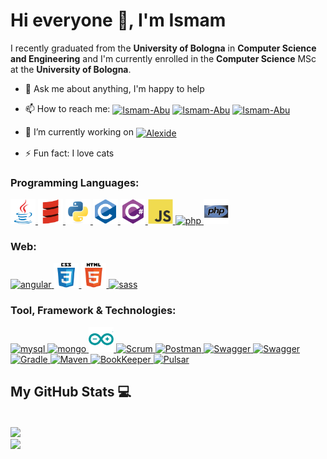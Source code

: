 <h1>Hi everyone 👋, I'm Ismam</h1>

I recently graduated from the  **University of Bologna**  in  **Computer Science and Engineering** and I'm currently enrolled in the  **Computer Science**  MSc at the  **University of Bologna**.

- 💬 Ask me about anything, I'm happy to help

- 📫 How to reach me: <a href="https://linkedin.com/in/ismamabu" target="blank"><img align="center" src="https://cdn-icons-png.flaticon.com/512/174/174857.png" alt="Ismam-Abu" height="30" width="30" /></a>
<a href="https://www.instagram.com/turboismam/" target="blank"><img align="center" src="https://upload.wikimedia.org/wikipedia/commons/e/e7/Instagram_logo_2016.svg" alt="Ismam-Abu" height="30" width="30" /></a>
<a href="https://it-it.facebook.com/ismam.abu" target="blank"><img align="center" src="https://cdn.icon-icons.com/icons2/2415/PNG/512/facebook_original_logo_icon_146526.png" alt="Ismam-Abu" height="30" width="30" /></a>



- 🔭 I’m currently working on   <a href="https://www.alexide.com/portal/en/"><img align="center" src="https://www.alexide.com/portal/it/assets/img/icons/favicon.ico" alt="Alexide" height="30" width="30" /></a>

- ⚡ Fun fact: I love cats
  
<h3 align="left">Programming Languages:</h3>
<a href="https://www.java.com" target="_blank"> <img src="https://raw.githubusercontent.com/devicons/devicon/master/icons/java/java-original.svg" alt="java" width="40" height="40"/> </a> 
<a href="https://www.scala-lang.org" target="_blank"> <img src="https://raw.githubusercontent.com/devicons/devicon/master/icons/scala/scala-original.svg" alt="scala" width="40" height="40"/>
<a href="https://www.python.org" target="_blank"> <img src="https://raw.githubusercontent.com/devicons/devicon/master/icons/python/python-original.svg" alt="python" width="40" height="40"/> </a> 
<a href="https://www.cprogramming.com/" target="_blank"> <img src="https://raw.githubusercontent.com/devicons/devicon/master/icons/c/c-original.svg" alt="c" width="40" height="40"/> </a> 
<a href="https://docs.microsoft.com/en-gb/dotnet/csharp/" target="_blank"> <img src="https://raw.githubusercontent.com/devicons/devicon/master/icons/csharp/csharp-original.svg" alt="java" width="40" height="40"/> </a> 
<a href="https://developer.mozilla.org/en-US/docs/Web/JavaScript" target="_blank"> <img src="https://raw.githubusercontent.com/devicons/devicon/master/icons/javascript/javascript-original.svg" alt="javascript" width="40" height="40"/> </a>
<a href="https://www.typescriptlang.org/" target="_blank"> <img src="https://upload.wikimedia.org/wikipedia/commons/4/4c/Typescript_logo_2020.svg" alt="php" width="40" height="40"/> </a> 
<a href="https://www.php.net" target="_blank"> <img src="https://raw.githubusercontent.com/devicons/devicon/master/icons/php/php-original.svg" alt="php" width="40" height="40"/> </a> 
  
  
<h3 align="left">Web:</h3>
  <a href="https://angular.io/" target="_blank"> <img src="https://upload.wikimedia.org/wikipedia/commons/c/cf/Angular_full_color_logo.svg" alt="angular" width="40" height="40"/> </a> 
  <a href="https://www.w3schools.com/css/" target="_blank"> <img src="https://raw.githubusercontent.com/devicons/devicon/master/icons/css3/css3-original-wordmark.svg" alt="css3" width="40" height="40"/> </a>
  <a href="https://www.w3.org/html/" target="_blank"> <img src="https://raw.githubusercontent.com/devicons/devicon/master/icons/html5/html5-original-wordmark.svg" alt="html5" width="40" height="40"/> </a> 
  <a href="https://sass-lang.com/" target="_blank"> <img src="https://upload.wikimedia.org/wikipedia/commons/9/96/Sass_Logo_Color.svg" alt="sass" width="40" height="40"/> </a> 

<h3 align="left">Tool, Framework & Technologies:</h3>
  <a href="https://www.mysql.com/it/" target="_blank"> <img src="https://icons-for-free.com/iconfiles/png/512/development+logo+mysql+icon-1320184807686758112.png" alt="mysql" width="40" height="40"/> </a> 
  <a href="https://www.mongodb.com/en-us" target="_blank"> <img src="https://cdn.cdnlogo.com/logos/m/30/mongodb-icon.svg" alt="mongo" width="40" height="40"/> </a> 
  <a href="https://www.arduino.cc/" target="_blank"> <img src="https://raw.githubusercontent.com/devicons/devicon/master/icons/arduino/arduino-original.svg" alt="java" width="40" height="40"/> </a> 
  <a href="https://www.atlassian.com/agile/scrum" target="_blank"> <img src="https://seeklogo.com/images/S/scrum-logo-B057CBD9B8-seeklogo.com.png" alt="Scrum" width="40" height="40"/> </a> 
  <a href="https://www.postman.com/" target="_blank"> <img src="https://www.svgrepo.com/show/354202/postman-icon.svg" alt="Postman" width="40" height="40"/> </a> 
  <a href="https://swagger.io/" target="_blank"> <img src="https://seeklogo.com/images/S/swagger-logo-A49F73BAF4-seeklogo.com.png" alt="Swagger" width="40" height="40"/> </a> 
  <a href="https://mqtt.org/" target="_blank"> <img src="https://mqtt.org/assets/img/mqtt-logo-ver.jpg" alt="Swagger" width="40" height="40"/> </a> 
  <a href="https://gradle.org/" target="_blank"> <img src="https://iconape.com/wp-content/files/vf/348927/png/gradle-logo.png" alt="Gradle" width="40" height="40"/> </a> 
  <a href="https://maven.apache.org/" target="_blank"> <img src="https://cdn.icon-icons.com/icons2/2107/PNG/512/file_type_maven_icon_130397.png" alt="Maven" width="40" height="40"/> </a> 
  <a href="https://bookkeeper.apache.org/" target="_blank"> <img src="https://bookkeeper.apache.org/img/bk-logo.svg" alt="BookKeeper" width="40" height="40"/> </a> 
  <a href="https://pulsar.apache.org/" target="_blank"> <img src="https://streamnative.io/uploads/images/learn/pulsar-logo.svg" alt="Pulsar" width="50" height="50"/> </a> 
  

## My GitHub Stats 💻
<br>

<a href="https://github.com/anuraghazra/github-readme-stats">
  <img align="center" src="https://github-readme-stats.vercel.app/api?username=turbo-ismam&bg_color=30,e96443,904e95&title_color=fff&text_color=fff" />
</a>
<br/>
<a href="https://github.com/anuraghazra/github-readme-stats">
  <img align="center" src="https://github-readme-stats.vercel.app/api/top-langs/?username=turbo-ismam&hide=javascript,html,css&bg_color=30,e96443,904e95&title_color=fff&text_color=fff" />
</a>
  
<!--
**aismam/aismam** is a ✨ _special_ ✨ repository because its `README.md` (this file) appears on your GitHub profile.

Here are some ideas to get you started:

- 🔭 I’m currently working on ...
- 🌱 I’m currently learning ...
- 👯 I’m looking to collaborate on ...
- 🤔 I’m looking for help with ...
- 💬 Ask me about ...
- 📫 How to reach me: ...
- 😄 Pronouns: ...
- ⚡ Fun fact: ...
-->
